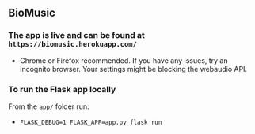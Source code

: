 ## BioMusic

### The app is live and can be found at `https://biomusic.herokuapp.com/`
* Chrome or Firefox recommended. If you have any issues, try an incognito browser. Your settings might be blocking the webaudio API.

### To run the Flask app locally
From the `app/` folder run:
* `FLASK_DEBUG=1 FLASK_APP=app.py flask run`
